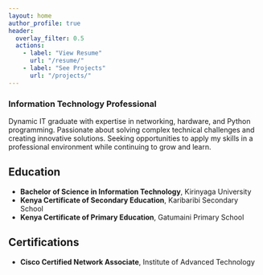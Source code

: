 ```yaml
---
layout: home
author_profile: true
header:
  overlay_filter: 0.5
  actions:
    - label: "View Resume"
      url: "/resume/"
    - label: "See Projects"
      url: "/projects/"
---  
```

### Information Technology Professional

Dynamic IT graduate with expertise in networking, hardware, and Python programming. Passionate about solving complex technical challenges and creating innovative solutions. Seeking opportunities to apply my skills in a professional environment while continuing to grow and learn.

## Education

- **Bachelor of Science in Information Technology**, Kirinyaga University
- **Kenya Certificate of Secondary Education**, Karibaribi Secondary School
- **Kenya Certificate of Primary Education**, Gatumaini Primary School

## Certifications

- **Cisco Certified Network Associate**, Institute of Advanced Technology
